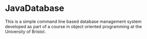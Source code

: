 # JavaDatabase

This is a simple command line based database management system developed as part of a course in object oriented programming at the University of Bristol.
